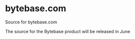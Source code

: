 # bytebase.com
Source for bytebase.com

The source for the Bytebase product will be released in June
